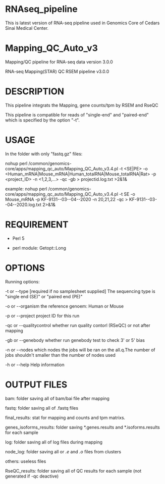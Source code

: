 # RNAseq_pipeline
This is latest version of RNA-seq pipeline used in Genomics Core of Cedars Sinai Medical Center. 

# Mapping_QC_Auto_v3
Mapping/QC pipeline for RNA-seq data version 3.0.0

RNA-seq Mapping(STAR) QC RSEM pipeline v3.0.0

# DESCRIPTION

This pipeline integrats the Mapping, gene counts/tpm by RSEM and RseQC

This pipeline is compatible for reads of "single-end" and "paired-end" which is specified by the option "-t".

# USAGE

In the folder with only "fastq.gz" files:

nohup perl /common/genomics-core/apps/mapping_qc_auto/Mapping_QC_Auto_v3.4.pl -t <SE|PE> -o <Human_mRNA|Mouse_mRNA|Human_totalRNA|Mouse_totalRNA|Rat> -p <project_ID> -n <1,2,3,...> -qc -gb > projectid.log.txt >2&1&

example:
nohup perl /common/genomics-core/apps/mapping_qc_auto/Mapping_QC_Auto_v3.4.pl -t SE -o Mouse_mRNA -p KF-9131--03--04--2020 -n 20,21,22 -qc > KF-9131--03--04--2020.log.txt 2>&1&


# REQUIREMENT

- Perl 5

- perl module: Getopt::Long

# OPTIONS

Running options:

-t or --type [required if no samplesheet supplied]
        The sequencing type is "single end (SE)" or "paired end (PE)"

-o or --organism
        the reference genoem: Human or Mouse

-p or --project
        project ID for this run

-qc or --qualitycontrol
                whether run quality contorl (RSeQC) or not after mapping

-gb or --genebody
                whether run genebody test to check 3' or 5' bias

-n or --nodes
                which nodes the jobs will be ran on the all.q.The number of jobs shouldn't smaller than the number of nodes used

-h or --help
        Help information


# OUTPUT FILES

bam: folder saving all of bam/bai file after mapping

fastq: folder saving all of .fastq files

final_results: stat for mapping and counts and tpm matrixs.

genes_isoforms_results: folder saving *.genes.results and *.isoforms.results for each sample

log: folder saving all of log files during mapping

node_log: folder saving all or *.e* and *.o* files from clusters

others: useless files

RseQC_results: folder saving all of QC results for each sample (not generated if -qc deactive)
